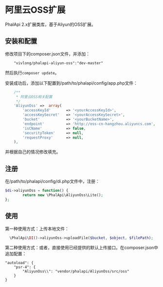 # 阿里云OSS扩展
PhalApi 2.x扩展类库，基于Aliyun的OSS扩展。

## 安装和配置
修改项目下的composer.json文件，并添加：  
```
    "vivlong/phalapi-aliyun-oss":"dev-master"
```
然后执行```composer update```。  

安装成功后，添加以下配置到/path/to/phalapi/config/app.php文件：  
```php
    /**
     * 阿里云OSS相关配置
     */
    'AliyunOss' =>  array(
        'accessKeyId'       => '<yourAccessKeyId>',
        'accessKeySecret'   => '<yourAccessKeySecret>',
        'bucket'            => '<yourBucketName>',
        'endpoint'          => 'http://oss-cn-hangzhou.aliyuncs.com',
        'isCName'           => false,
        'securityToken'     => null,
        'requestProxy'      => null,
    ),
```
并根据自己的情况修改填充。 

## 注册
在/path/to/phalapi/config/di.php文件中，注册：  
```php
$di->aliyunOss = function() {
        return new \PhalApi\AliyunOss\Lite();
};
```

## 使用
第一种使用方式：上传本地文件：
```php
  \PhalApi\DI()->aliyunOss->uploadFile($bucket, $object, $filePath);
```

第二种使用方式：或者，直接使用已经提供的默认上传接口。在composer.json中追加配置：
```
"autoload": {
    "psr-4": {
        "AliyunOss\\": "vendor/phalapi/AliyunOss/src/oss"
    }
}
```  

